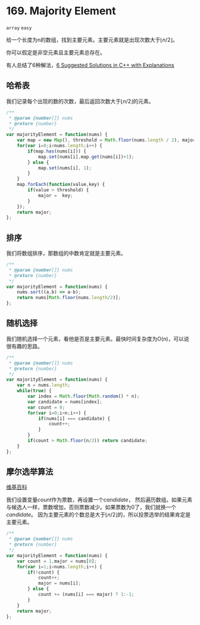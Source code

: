 # 169. Majority Element

`array` `easy` 

给一个长度为n的数组，找到主要元素。主要元素就是出现次数大于$\lfloor n/2 \rfloor$。

你可以假定是非空元素且主要元素总存在。

有人总结了6种解法，[6 Suggested Solutions in C++ with Explanations](https://discuss.leetcode.com/topic/17446/6-suggested-solutions-in-c-with-explanations)



## 哈希表

我们记录每个出现的数的次数，最后返回次数大于$\lfloor n/2 \rfloor$的元素。

```js
/**
 * @param {number[]} nums
 * @return {number}
 */
var majorityElement = function(nums) {
    var map = new Map(), threshold = Math.floor(nums.length / 2), major;
    for(var i=0;i<nums.length;i++) {
        if(map.has(nums[i])) {
            map.set(nums[i],map.get(nums[i])+1);
        } else {
            map.set(nums[i], 1);
        }
    }
    map.forEach(function(value,key) {
        if(value > threshold) {
            major =  key;
        }
    });
    return major;
};
```

## 排序

我们将数组排序，那数组的中数肯定就是主要元素。

```js
/**
 * @param {number[]} nums
 * @return {number}
 */
var majorityElement = function(nums) {
    nums.sort((a,b) => a-b);
    return nums[Math.floor(nums.length/2)];
};
```

## 随机选择

我们随机选择一个元素，看他是否是主要元素。最快时间复杂度为O(n)，可以说很有趣的思路。

```js
/**
 * @param {number[]} nums
 * @return {number}
 */
var majorityElement = function(nums) {
    var n = nums.length;
    while(true) {
        var index = Math.floor(Math.random() * n);
        var candidate = nums[index];
        var count = 0;
        for(var i=0;i<n;i++) {
            if(nums[i] === candidate) {
                count++;
            }
        }
        if(count > Math.floor(n/2)) return candidate;
    }
};
```

## 摩尔选举算法

[维基百科](https://en.wikipedia.org/wiki/Boyer%E2%80%93Moore_majority_vote_algorithm)

我们设置变量*count*作为票数，再设置一个*candidate*， 然后遍历数组。如果元素与候选人一样，票数增加，否则票数减少。如果票数为0了，我们就换一个*candidate*。 因为主要元素的个数总是大于$\lfloor n/2 \rfloor$的，所以投票选举的结果肯定是主要元素。

```js
/**
 * @param {number[]} nums
 * @return {number}
 */
var majorityElement = function(nums) {
    var count = 1,major = nums[0];
    for(var i=1;i<nums.length;i++) {
        if(!count) {
            count++;
            major = nums[i];
        } else {
            count += (nums[i] === major) ? 1:-1;
        }
    }
    return major;
};
```

